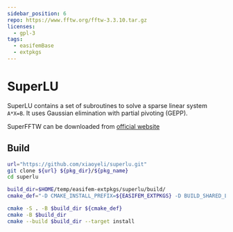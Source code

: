 ```yaml
---
sidebar_position: 6
repo: https://www.fftw.org/fftw-3.3.10.tar.gz
licenses:
  - gpl-3
tags:
  - easifemBase
  - extpkgs
---
```


# SuperLU

SuperLU contains a set of subroutines to solve a sparse linear system `A*X=B`. It uses Gaussian elimination with partial pivoting (GEPP).

SuperFFTW can be downloaded from [official website](https://github.com/xiaoyeli/superlu)

## Build

```bash
url="https://github.com/xiaoyeli/superlu.git"
git clone ${url} ${pkg_dir}/${pkg_name}
cd superlu

build_dir=$HOME/temp/easifem-extpkgs/superlu/build/
cmake_def="-D CMAKE_INSTALL_PREFIX=${EASIFEM_EXTPKGS} -D BUILD_SHARED_LIBS:BOOL=ON -D CMAKE_BUILD_TYPE=Release"

cmake -S . -B $build_dir ${cmake_def}
cmake -B $build_dir
cmake --build $build_dir --target install
```
